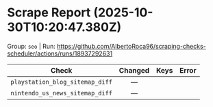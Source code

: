# Scrape Report (2025-10-30T10:20:47.380Z)

Group: `seo`  |  Run: https://github.com/AlbertoRoca96/scraping-checks-scheduler/actions/runs/18937292631

| Check | Changed | Keys | Error |
|---|:---:|:--|:--|
| `playstation_blog_sitemap_diff` | — |  |  |
| `nintendo_us_news_sitemap_diff` | — |  |  |
